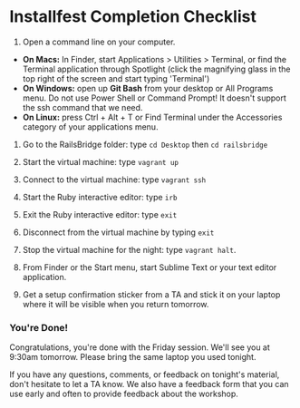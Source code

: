 # Installfest Completion Checklist

1. Open a command line on your computer.
  - **On Macs:** In Finder, start Applications > Utilities > Terminal, or find the Terminal application through Spotlight (click the magnifying glass in the top right of the screen and start typing 'Terminal')
  - **On Windows:** open up **Git Bash** from your desktop or All Programs menu. Do not use Power Shell or Command Prompt! It doesn't support the ssh command that we need.
  - **On Linux:** press Ctrl + Alt + T or Find Terminal under the Accessories category of your applications menu.

1. Go to the RailsBridge folder: type `cd Desktop` then `cd railsbridge`

1. Start the virtual machine: type `vagrant up`

1. Connect to the virtual machine: type `vagrant ssh`

1. Start the Ruby interactive editor: type `irb`

1. Exit the Ruby interactive editor: type `exit`

1. Disconnect from the virtual machine by typing `exit`

1. Stop the virtual machine for the night:  type `vagrant halt`.

1. From Finder or the Start menu, start Sublime Text or your text editor application.

1. Get a setup confirmation sticker from a TA and stick it on
   your laptop where it will be visible when you return tomorrow.

### You're Done!

Congratulations, you're done with the Friday session. We'll see you at 9:30am
tomorrow. Please bring the same laptop you used tonight.

If you have any questions, comments, or feedback on tonight's material,
don't hesitate to let a TA know. We also have a feedback form
that you can use early and often to provide feedback about the workshop.
